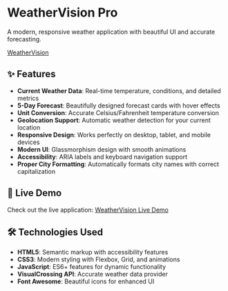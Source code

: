 # WeatherVision Pro

A modern, responsive weather application with beautiful UI and accurate forecasting.

[WeatherVision](https://)


## ✨ Features

- **Current Weather Data**: Real-time temperature, conditions, and detailed metrics
- **5-Day Forecast**: Beautifully designed forecast cards with hover effects
- **Unit Conversion**: Accurate Celsius/Fahrenheit temperature conversion
- **Geolocation Support**: Automatic weather detection for your current location
- **Responsive Design**: Works perfectly on desktop, tablet, and mobile devices
- **Modern UI**: Glassmorphism design with smooth animations
- **Accessibility**: ARIA labels and keyboard navigation support
- **Proper City Formatting**: Automatically formats city names with correct capitalization

## 🚀 Live Demo

Check out the live application: [WeatherVision Live Demo](https://)

## 🛠️ Technologies Used

- **HTML5**: Semantic markup with accessibility features
- **CSS3**: Modern styling with Flexbox, Grid, and animations
- **JavaScript**: ES6+ features for dynamic functionality
- **VisualCrossing API**: Accurate weather data provider
- **Font Awesome**: Beautiful icons for enhanced UI

